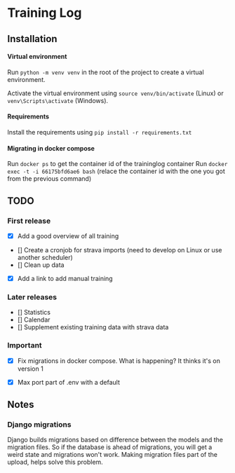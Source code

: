 # Training Log

## Installation

#### Virtual environment
Run `python -m venv venv` in the root of the project to create a virtual environment.

Activate the virtual environment using `source venv/bin/activate` (Linux) or 
`venv\Scripts\activate` (Windows).

#### Requirements
Install the requirements using `pip install -r requirements.txt`


#### Migrating in docker compose

Run `docker ps` to get the container id of the traininglog container
Run `docker exec -t -i 66175bfd6ae6 bash` (relace the container id with the one you got from the previous command)



## TODO
### First release
- [x] Add a good overview of all training
- [] Create a cronjob for strava imports (need to develop on Linux or use another scheduler)
- [] Clean up data
- [x] Add a link to add manual training

### Later releases
- [] Statistics 
- [] Calendar
- [] Supplement existing training data with strava data

### Important 
- [x] Fix migrations in docker compose. What is happening? It thinks it's on version 1
- [x] Max port part of .env with a default


## Notes

### Django migrations
Django builds migrations based on difference between the models and the migration files. 
So if the database is ahead of migrations, you will get a weird state and migrations
won't work. Making migration files part of the upload, helps solve this problem.

